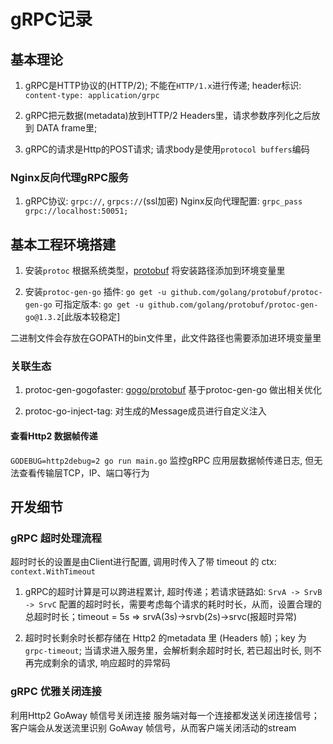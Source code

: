 # gRPC记录

## 基本理论

1. gRPC是HTTP协议的(HTTP/2); 不能在`HTTP/1.x`进行传递; header标识: `content-type: application/grpc`

2. gRPC把元数据(metadata)放到HTTP/2 Headers里，请求参数序列化之后放到 DATA frame里; 

3. gRPC的请求是Http的POST请求; 请求body是使用`protocol buffers`编码

### Nginx反向代理gRPC服务

1. gRPC协议: `grpc://`, `grpcs://`(ssl加密) Nginx反向代理配置: `grpc_pass grpc://localhost:50051;`

## 基本工程环境搭建

1. 安装`protoc` 根据系统类型，[protobuf](https://github.com/protocolbuffers/protobuf/releases) 将安装路径添加到环境变量里

2. 安装`protoc-gen-go` 插件: `go get -u github.com/golang/protobuf/protoc-gen-go` 可指定版本: `go get -u github.com/golang/protobuf/protoc-gen-go@1.3.2`[此版本较稳定]

二进制文件会存放在GOPATH的bin文件里，此文件路径也需要添加进环境变量里

### 关联生态

1. protoc-gen-gogofaster: [gogo/protobuf](https://github.com/gogo/protobuf) 基于protoc-gen-go 做出相关优化

2. protoc-go-inject-tag: 对生成的Message成员进行自定义注入

#### 查看Http2 数据帧传递

`GODEBUG=http2debug=2 go run main.go` 监控gRPC 应用层数据帧传递日志, 但无法查看传输层TCP，IP、端口等行为

## 开发细节

### gRPC 超时处理流程

超时时长的设置是由Client进行配置, 调用时传入了带 timeout 的 ctx: `context.WithTimeout`

1. gRPC的超时计算是可以跨进程累计, 超时传递；若请求链路如: `SrvA -> SrvB -> SrvC` 配置的超时时长，需要考虑每个请求的耗时时长，从而，设置合理的总超时时长；timeout = 5s => srvA(3s)->srvb(2s)->srvc(报超时异常)

2. 超时时长剩余时长都存储在 Http2 的metadata 里 (Headers 帧)；key 为 `grpc-timeout`; 当请求进入服务里，会解析剩余超时时长, 若已超出时长, 则不再完成剩余的请求, 响应超时的异常码

### gRPC 优雅关闭连接

利用Http2 GoAway 帧信号关闭连接 服务端对每一个连接都发送关闭连接信号；客户端会从发送流里识别 GoAway 帧信号，从而客户端关闭活动的stream



